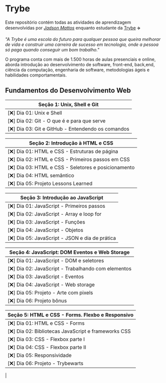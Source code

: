 # Trybe

Este repositório contém todas as atividades de aprendizagem desenvolvidas por _[Jadson Mattos](https://linkedin.com/in/jadsonmattos)_ enquanto estudante da [Trybe](https://www.betrybe.com/) :airplane:

_"A Trybe é uma escola do futuro para qualquer pessoa que queira melhorar de vida e construir uma carreira de sucesso em tecnologia, onde a pessoa só paga quando conseguir um bom trabalho."_

O programa conta com mais de 1.500 horas de aulas presenciais e online, aborda introdução ao desenvolvimento de software, front-end, back,end, ciência da computação, engenharia de software, metodologias ágeis e habilidades comportamentais.

## Fundamentos do Desenvolvimento Web

|Seção 1: Unix, Shell e Git|
|----------------------------|
|[:x:] Dia 01: Unix e Shell|
|[:x:] Dia 02: Git - O que é e para que serve|
|[:x:] Dia 03: Git e GitHub - Entendendo os comandos|

|Seção 2: Introdução à HTML e CSS|
|-------------------------------------|
|[:x:] Dia 01: HTML e CSS - Estruturas de página|
|[:x:] Dia 02: HTML e CSS - Primeiros passos em CSS|
|[:x:] Dia 03: HTML e CSS - Seletores e posicionamento|
|[:x:] Dia 04: HTML semântico|
|[:x:] Dia 05: Projeto Lessons Learned|

|Seção 3: Introdução ao JavaScript|
|-------------------------------------|
|[:x:] Dia 01: JavaScript - Primeiros passos|
|[:x:] Dia 02: JavaScript - Array e loop for|
|[:x:] Dia 03: JavaScript - Funções|
|[:x:] Dia 04: JavaScript - Objetos|
|[:x:] Dia 05: JavaScript - JSON e dia de prática|

|Seção 4: JavaScript: DOM Eventos e Web Storage|
|-------------------------------------------------|
|[:x:] Dia 01: JavaScript - DOM e seletores|
|[:x:] Dia 02: JavaScript - Trabalhando com elementos|
|[:x:] Dia 03: JavaScript - Eventos|
|[:x:] Dia 04: JavaScript - Web storage|
|[:x:] Dia 05: Projeto - Arte com pixels|
|[:x:] Dia 06: Projeto bônus|

|Seção 5: HTML e CSS - Forms. Flexbo e Responsivo|
|-------------------------------------------------|
|[:x:] Dia 01: HTML e CSS - Forms|
|[:x:] Dia 02: Bibliotecas JavaScript e frameworks CSS|
|[:x:] Dia 03: CSS - Flexbox parte I|
|[:x:] Dia 04: CSS - Flexbox parte II|
|[:x:] Dia 05: Responsividade|
|[:x:] Dia 06: Projeto - Trybewarts|

|